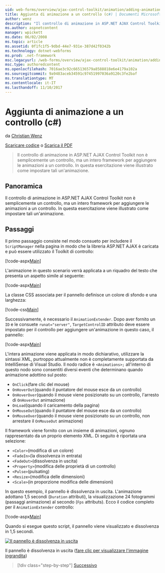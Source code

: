 ```yaml
---
uid: web-forms/overview/ajax-control-toolkit/animation/adding-animation-to-a-control-cs
title: Aggiunta di animazione a un controllo (c#) | Documenti Microsoft
author: wenz
description: "Il controllo di animazione in ASP.NET AJAX Control Toolkit non è semplicemente un controllo, ma un intero framework per aggiungere le animazioni a un controllo. Questa esercitazione viene illustrato come..."
ms.author: aspnetcontent
manager: wpickett
ms.date: 06/02/2008
ms.topic: article
ms.assetid: 0f1fc1f5-9dbd-44e7-931e-387d42f0342b
ms.technology: dotnet-webforms
ms.prod: .net-framework
msc.legacyurl: /web-forms/overview/ajax-control-toolkit/animation/adding-animation-to-a-control-cs
msc.type: authoredcontent
ms.openlocfilehash: 7016ae3c92c665136579a8588818e6e4179a102a
ms.sourcegitcommit: 9a9483aceb34591c97451997036a9120c3fe2baf
ms.translationtype: MT
ms.contentlocale: it-IT
ms.lasthandoff: 11/10/2017
---
```

<a name="adding-animation-to-a-control-c"></a>Aggiunta di animazione a un controllo (c#)
====================
da [Christian Wenz](https://github.com/wenz)

[Scaricare codice](http://download.microsoft.com/download/f/9/a/f9a26acd-8df4-4484-8a18-199e4598f411/Animation1.cs.zip) o [Scarica il PDF](http://download.microsoft.com/download/6/7/1/6718d452-ff89-4d3f-a90e-c74ec2d636a3/animation1CS.pdf)

> Il controllo di animazione in ASP.NET AJAX Control Toolkit non è semplicemente un controllo, ma un intero framework per aggiungere le animazioni a un controllo. In questa esercitazione viene illustrato come impostare tali un'animazione.


## <a name="overview"></a>Panoramica

Il controllo di animazione in ASP.NET AJAX Control Toolkit non è semplicemente un controllo, ma un intero framework per aggiungere le animazioni a un controllo. In questa esercitazione viene illustrato come impostare tali un'animazione.

## <a name="steps"></a>Passaggi

Il primo passaggio consiste nel modo consueto per includere il `ScriptManager` nella pagina in modo che la libreria ASP.NET AJAX è caricata e può essere utilizzato il Toolkit di controllo:

[!code-aspx[Main](adding-animation-to-a-control-cs/samples/sample1.aspx)]

L'animazione in questo scenario verrà applicata a un riquadro del testo che presenta un aspetto simile al seguente:

[!code-aspx[Main](adding-animation-to-a-control-cs/samples/sample2.aspx)]

La classe CSS associata per il pannello definisce un colore di sfondo e una larghezza:

[!code-css[Main](adding-animation-to-a-control-cs/samples/sample3.css)]

Successivamente, è necessario il `AnimationExtender`. Dopo aver fornito un `ID` e le consuete `runat="server"`, `TargetControlID` attributo deve essere impostato per il controllo per aggiungere un'animazione in questo caso, il pannello:

[!code-aspx[Main](adding-animation-to-a-control-cs/samples/sample4.aspx)]

L'intera animazione viene applicata in modo dichiarativo, utilizzare la sintassi XML, purtroppo attualmente non è completamente supportata da IntelliSense di Visual Studio. Il nodo radice è `<Animations>;` all'interno di questo nodo sono consentiti diversi eventi che determinano quando animazione adottino sul posto:

- `OnClick`(fare clic del mouse)
- `OnHoverOut`(quando il puntatore del mouse esce da un controllo)
- `OnHoverOver`(quando il mouse viene posizionato su un controllo, l'arresto di `OnHoverOut` animazione)
- `OnLoad`(quando il caricamento della pagina)
- `OnMouseOut`(quando il puntatore del mouse esce da un controllo)
- `OnMouseOver`(quando il mouse viene posizionato su un controllo, non arrestare il `OnMouseOut` animazione)

Il framework viene fornito con un insieme di animazioni, ognuno rappresentato da un proprio elemento XML. Di seguito è riportata una selezione:

- `<Color>`(modifica di un colore)
- `<FadeIn>`(la dissolvenza in entrata)
- `<FadeOut>`(dissolvenza in uscita)
- `<Property>`(modifica delle proprietà di un controllo)
- `<Pulse>`(pulsating)
- `<Resize>`(modifica delle dimensioni)
- `<Scale>`(in proporzione modifica delle dimensioni)

In questo esempio, il pannello è dissolvenza in uscita. L'animazione adottano 1,5 secondi (`Duration` attributi), la visualizzazione 24 fotogrammi (passaggi animazione) al secondo (`Fps` attributs). Ecco il codice completo per il `AnimationExtender` controllo:

[!code-aspx[Main](adding-animation-to-a-control-cs/samples/sample5.aspx)]

Quando si esegue questo script, il pannello viene visualizzato e dissolvenza in 1,5 secondi.


[![Il pannello è dissolvenza in uscita](adding-animation-to-a-control-cs/_static/image2.png)](adding-animation-to-a-control-cs/_static/image1.png)

Il pannello è dissolvenza in uscita ([fare clic per visualizzare l'immagine ingrandita](adding-animation-to-a-control-cs/_static/image3.png))

>[!div class="step-by-step"]
[Successivo](executing-several-animations-at-the-same-time-cs.md)
